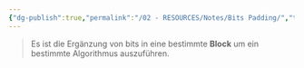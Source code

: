 ```yaml
---
{"dg-publish":true,"permalink":"/02 - RESOURCES/Notes/Bits Padding/","tags":["mathe/binärzahlen","code"],"noteIcon":"","updated":"2024-09-24T15:07:50.000+02:00"}
---
```


 >Es ist die Ergänzung von bits in eine bestimmte **Block** um ein bestimmte Algorithmus auszuführen.